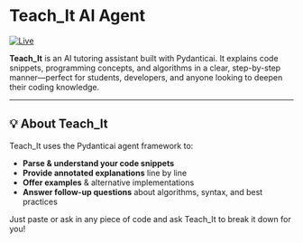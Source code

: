 # Teach_It AI Agent

[![Live](https://img.shields.io/badge/Live%20Demo–Online-brightgreen)](https://teachit-jabsspeaefvry9i3xtz6cd.streamlit.app)

**Teach_It** is an AI tutoring assistant built with Pydanticai. It explains code snippets, programming concepts, and algorithms in a clear, step-by-step manner—perfect for students, developers, and anyone looking to deepen their coding knowledge.

---

## 💡 About Teach_It

Teach_It uses the Pydanticai agent framework to:
- **Parse & understand your code snippets**  
- **Provide annotated explanations** line by line  
- **Offer examples** & alternative implementations  
- **Answer follow-up questions** about algorithms, syntax, and best practices

Just paste or ask in any piece of code and ask Teach_It to break it down for you!


